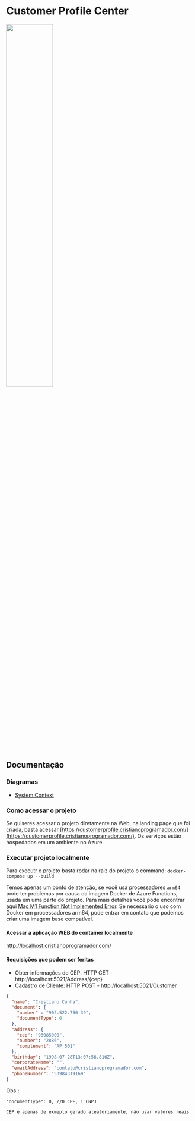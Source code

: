 # Customer Profile Center

<img src="https://i.imgur.com/YCKVzCE.png" width="50%">

## Documentação

### Diagramas

- [System Context](./Docs/1%20-%20System%20Context/)

### Como acessar o projeto

Se quiseres acessar o projeto diretamente na Web, na landing page que foi criada, basta acessar [https://customerprofile.cristianoprogramador.com/](https://customerprofile.cristianoprogramador.com/). Os serviços estão hospedados em um ambiente no Azure.

### Executar projeto localmente

Para executr o projeto basta rodar na raiz do projeto o command: `docker-compose up --build`

Temos apenas um ponto de atenção, se você usa processadores ``arm64`` pode ter problemas por causa da imagem Docker de Azure Functions, usada em uma parte do projeto. Para mais detalhes você pode encontrar aqui [Mac M1 Function Not Implemented Error](https://github.com/docker/for-mac/issues/5328).
Se necessário o uso com Docker em processadores arm64, pode entrar em contato que podemos criar uma imagem base compatível.

#### **Acessar a aplicação WEB do container localmente**

http://localhost.cristianoprogramador.com/

#### **Requisições que podem ser feritas**

- Obter informações do CEP: HTTP GET - http://localhost:5021/Address/{cep}
- Cadastro de Cliente: HTTP POST - http://localhost:5021/Customer

```json
{
  "name": "Cristiano Cunha",
  "document": {
    "number" : "902.522.750-39",
    "documentType": 0
  },
  "address": {
    "cep": "96085000",
    "number": "2886",
    "complement": "AP 501"
  },
  "birthday": "1998-07-28T13:07:56.816Z",
  "corporateName": "",
  "emailAddress": "contato@cristianoprogramador.com",
  "phoneNumber": "53984319169"
}
```

Obs.:

``"documentType": 0, //0 CPF, 1 CNPJ``

``CEP é apenas de exmeplo gerado aleatoriamente, não usar valores reais``

